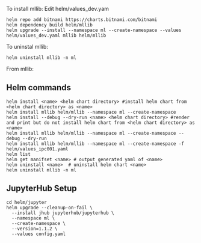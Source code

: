 To install mllib:
Edit  helm/values_dev.yam

```console
helm repo add bitnami https://charts.bitnami.com/bitnami
helm dependency build helm/mllib
helm upgrade --install --namespace ml --create-namespace --values helm/values_dev.yaml mllib helm/mllib
```

To uninstal mllib:
```console
helm uninstall mllib -n ml
```

From mllib:
## Helm commands
```console
helm install <name> <helm chart directory> #install helm chart from <helm chart directory> as <name>
helm install mllib helm/mllib --namespace ml --create-namespace
helm install --debug --dry-run <name> <helm chart directory> #render and print but do not install helm chart from <helm chart directory> as <name> 
helm install mllib helm/mllib --namespace ml --create-namespace --debug --dry-run
helm install mllib helm/mllib --namespace ml --create-namespace -f helm/values_ipc001.yaml
helm list
helm get manifset <name> # output generated yaml of <name>
helm uninstall <name>  # uninstall helm chart <name>
helm uninstall mllib -n ml
```

## JupyterHub Setup
[](https://zero-to-jupyterhub.readthedocs.io/en/latest/jupyterhub/index.html)
```console
cd helm/jupyter
helm upgrade --cleanup-on-fail \
  --install jhub jupyterhub/jupyterhub \
  --namespace ml \
  --create-namespace \
  --version=1.1.2 \
  --values config.yaml
  ```